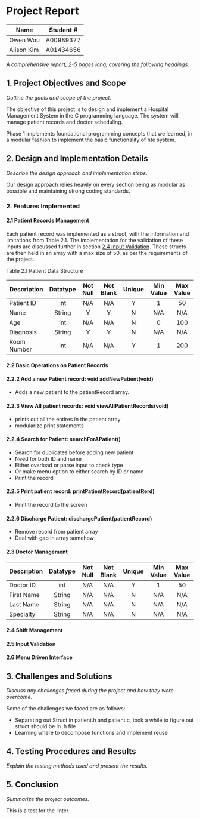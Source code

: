 # Project Report

| Name       | Student # |
|------------|-----------|
| Owen Wou   | A00989377 |
| Alison Kim | A01434656 |

*A comprehensive report, 2-5 pages long, covering the following headings.*

## 1. Project Objectives and Scope

*Outline the goals and scope of the project.*

The objective of this project is to design and implement a Hospital Management
System in the C programming language. The system will manage patient records and
doctor scheduling.

Phase 1 implements foundational programming concepts that we learned, in a
modular fashion to implement the basic
functionality of hte system.

## 2. Design and Implementation Details

*Describe the design approach and implementation steps*.

Our design approach relies heavily on every section being as modular as possible
and maintaining strong coding standards.

### 2. Features Implemented

#### 2.1 Patient Records Management

Each patient record was implemented as a struct, with the information and
limitations from Table 2.1. The implementation for the
validation of these inputs are discussed further in section
[2.4 Input Validation](#24-input-validation).
These structs are then held in an array with a max size of 50, as per the
requirements of the project.

Table 2.1 Patient Data Structure

| Description | Datatype | Not Null | Not Blank | Unique | Min Value | Max Value |
|-------------|:--------:|:--------:|:---------:|:------:|:---------:|:---------:|
| Patient ID  |   int    |   N/A    |    N/A    |   Y    |     1     |    50     |
| Name        |  String  |    Y     |     Y     |   N    |    N/A    |    N/A    |
| Age         |   int    |   N/A    |    N/A    |   N    |     0     |    100    |
| Diagnosis   |  String  |    Y     |     Y     |   N    |    N/A    |    N/A    |
| Room Number |   int    |   N/A    |    N/A    |   Y    |     1     |    200    |

#### 2.2 Basic Operations on Patient Records

#### 2.2.2 Add a new Patient record: void addNewPatient(void)

- Adds a new patient to the patientRecord array.

#### 2.2.3 View All patient records: void viewAllPatientRecords(void)

- prints out all the entires in the patient array
- modularize print statements

#### 2.2.4 Search for Patient: searchForAPatient()

- Search for duplicates before adding new patient
- Need for both ID and name
- Either overload or parse input to check type
- Or make menu option to either search by ID or name
- Print the record

#### 2.2.5 Print patient record: printPatientRecord(patientRerd)

- Print the record to the screen

#### 2.2.6 Discharge Patient: dischargePatient(patientRecord)

- Remove record from patient array
- Deal with gap in array somehow

#### 2.3 Doctor Management

| Description | Datatype | Not Null | Not Blank | Unique | Min Value | Max Value |
|-------------|:--------:|:--------:|:---------:|:------:|:---------:|:---------:|
| Doctor ID   |   int    |   N/A    |    N/A    |   Y    |     1     |    50     |
| First Name  |  String  |   N/A    |    N/A    |   N    |    N/A    |    N/A    |
| Last Name   |  String  |   N/A    |    N/A    |   N    |    N/A    |    N/A    |
| Specialty   |  String  |   N/A    |    N/A    |   N    |    N/A    |    N/A    |

#### 2.4 Shift Management

#### 2.5 Input Validation

#### 2.6 Menu Driven Interface

## 3. Challenges and Solutions

*Discuss any challenges faced during the project and how they were overcome.*

Some of the challenges we faced are as follows:

- Separating out Struct in patient.h and patient.c, took a while to figure out
  struct should be in .h file
- Learning where to decompose functions and implement reuse

## 4. Testing Procedures and Results

*Explain the testing methods used and present the results.*

## 5. Conclusion

*Summarize the project outcomes.*

This is a test for the linter
